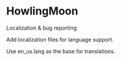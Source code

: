 # HowlingMoon
Localization &amp; bug reporting

Add localization files for language support.

Use en_us.lang as the base for translations.
